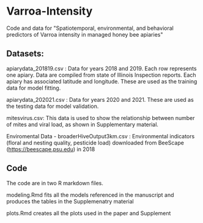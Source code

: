 # Varroa-Intensity
Code and data for "Spatiotemporal, environmental, and behavioral predictors of Varroa intensity in managed honey bee apiaries"

## Datasets: 

apiarydata_201819.csv : Data for years 2018 and 2019. Each row represents one apiary. Data are compiled from state of Illinois Inspection reports. Each apiary has associated latitude and longitude. These are used as the training data for model fitting.

apiarydata_202021.csv : Data for years 2020 and 2021. These are used as the testing data for model validation.

mitesvirus.csv: This data is used to show the relationship between number of mites and viral load, as shown in Supplementary material.

Enviromental Data - broaderHiveOutput3km.csv : Environmental indicators (floral and nesting quality, pesticide load) downloaded from BeeScape (https://beescape.psu.edu) in 2018


## Code

The code are in two R markdown files. 

modeling.Rmd fits all the models referenced in the manuscript and produces the tables in the Supplemenatry material

plots.Rmd creates all the plots used in the paper and Supplement

